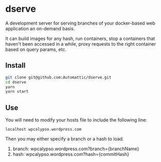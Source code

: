 # dserve

A development server for serving branches of your docker-based web application an on-demand basis.

It can build images for any hash, run containers, stop a containers that haven't been accessed in a
while, proxy requests to the right container based on query params, etc.

## Install

```bash
git clone git@github.com:Automattic/dserve.git
cd dserve
yarn
yarn start
```

## Use

You will need to modify your hosts file to include the following line:

```
localhost wpcalypso.wordpress.com
```

Then you may either specify a branch or a hash to load.

1. branch: wpcalypso.wordpress.com?branch={branchName}
2. hash: wpcalypso.wordpress.com?hash={commitHash}
